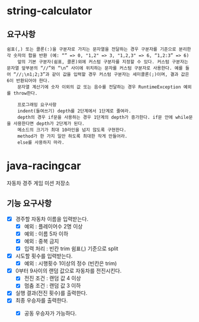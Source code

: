 # string-calculator
## 요구사항
    쉼표(,) 또는 콜론(:)을 구분자로 가지는 문자열을 전달하는 경우 구분자를 기준으로 분리한 각 숫자의 합을 반환 (예: “” => 0, "1,2" => 3, "1,2,3" => 6, “1,2:3” => 6)
        앞의 기본 구분자(쉼표, 콜론)외에 커스텀 구분자를 지정할 수 있다. 커스텀 구분자는 문자열 앞부분의 “//”와 “\n” 사이에 위치하는 문자를 커스텀 구분자로 사용한다. 예를 들어 “//;\n1;2;3”과 같이 값을 입력할 경우 커스텀 구분자는 세미콜론(;)이며, 결과 값은 6이 반환되어야 한다.
        문자열 계산기에 숫자 이외의 값 또는 음수를 전달하는 경우 RuntimeException 예외를 throw한다.

        프로그래밍 요구사항
        indent(들여쓰기) depth를 2단계에서 1단계로 줄여라.
        depth의 경우 if문을 사용하는 경우 1단계의 depth가 증가한다. if문 안에 while문을 사용한다면 depth가 2단계가 된다.
        메소드의 크기가 최대 10라인을 넘지 않도록 구현한다.
        method가 한 가지 일만 하도록 최대한 작게 만들어라.
        else를 사용하지 마라.
        
# java-racingcar
자동차 경주 게임 미션 저장소

## 기능 요구사항
  - [x] 경주할 자동차 이름을 입력받는다.
    - [x] 예외 : 플레이어수 2명 이상
    - [x] 예외 : 이름 5자 이하
    - [x] 예외 : 중복 금지
    - [x] 입력 처리 : 빈칸 trim 쉼표(,) 기준으로 split
  - [x] 시도할 횟수를 입력받는다.
    - [x] 예외 : 시행횟수 1이상의 정수 (빈칸은 trim)
  - [x] 0부터 9사이의 랜덤 값으로 자동차를 전진시킨다.
    - [x] 전진 조건 : 랜덤 값 4 이상
    - [x] 멈춤 조건 : 랜덤 값 3 이하
  - [x] 실행 결과(전진 횟수)를 출력한다.
  - [x] 최종 우승자를 출력한다.
    - [x] 공동 우승자가 가능하다.



